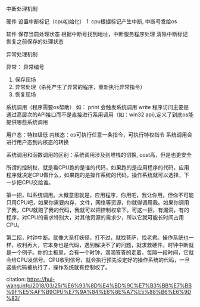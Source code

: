 中断处理机制

硬件
    设置中断标记（cpu初始化）
    1. cpu根据标记产生中断, 中断号发给os

软件
    保存当前处理状态
    根据中断号找到地址，中断服务程序处理
    清除中断标记
    恢复之前保存的处理状态


异常处理机制

异常： 异常编号
1. 保存现场
2. 异常处理（杀死产生了异常的程序，重新执行异常指令）
3. 恢复现场


系统调用（程序需要os帮助）
如： print 会触发系统调用 write
程序访问主要是通过高层次的API接口而不是直接进行系用调用（如：win32 api),定义了到底os能提供哪些系统调用

用户态：特权级低
内核态：os可执行任意一条指令，可执行特权指令
系统调用会进行用户态到内核态的转换

系统调用和函数调用的区别：系统调用涉及到堆栈的切换, cost高，但是也更安全




所谓的控制权，就是看CPU跑的是谁的代码，如果跑的是应用程序的代码，应用程序就决定CPU做什么，如果跑的是操作系统的代码，操作系统就可以选择，下一步把CPU交给谁。

第一招，叫系统调用。大概意思就是，应用程序，你用吧，我让你用，但你不可能只用CPU吧，如果你需要内存，文件，网络等资源，你就得调用我。如果你调用了我，CPU就跑了我的代码，我就可以把控制权拿下。可这一招，有漏洞，有的程序，对CPU的需求特别大，对其他资源的需求少，所以它就可能长时间占用CPU。

第二招，时钟中断。就像大圣打妖怪，打不过，就找菩萨，找老君。操作系统也一样，权利再大，它本身也是代码，遇到解决不了的问题，就求救硬件。时钟中断就是一个例子。你的主板里，会有一个时钟，滴滴答答的走着，每隔一段时间，它就会给CPU发信号。CPU收到信号，就会执行预先设定好的操作系统的代码，一旦这些代码被执行了，操作系统就有控制权了。

citation: https://hui-wang.info/2018/03/25/%E6%93%8D%E4%BD%9C%E7%B3%BB%E7%BB%9F%E5%AF%B9CPU%E7%9A%84%E6%8E%A7%E5%88%B6%E6%9D%83/